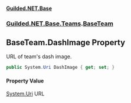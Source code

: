 
#### [Guilded.NET.Base](index 'index')
### [Guilded.NET.Base.Teams](index#Guilded_NET_Base_Teams 'Guilded.NET.Base.Teams').[BaseTeam](BaseTeam 'Guilded.NET.Base.Teams.BaseTeam')
## BaseTeam.DashImage Property
URL of team's dash image.  
```csharp
public System.Uri DashImage { get; set; }
```

#### Property Value
[System.Uri](https://docs.microsoft.com/en-us/dotnet/api/System.Uri 'System.Uri')
URL
